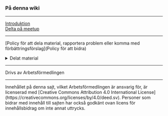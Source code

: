### På denna wiki
<hr>

[Introduktion](home)  
[Delta på meetup](meetup)  
<hr>

[Policy för att dela material, rapportera problem eller komma med förbättringsförslag](Policy för att bidra)  

<details>
<summary>Delat material</summary>
[Benchmarking - från data till samhällsnytta](Benchmarking 2019)
</details>


<hr>
Drivs av Arbetsförmedlingen
<hr>
Innehållet på denna sajt, vilket Arbetsförmedlingen är ansvarig för, är licenserad med [Creative Commons Attribution 4.0 International License](https://creativecommons.org/licenses/by/4.0/deed.sv). Personer som bidrar med innehåll till sajten har också godkänt ovan licens för innehållsbidrag om inte annat uttrycks.